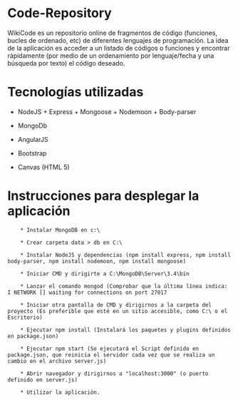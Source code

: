 # Code-Repository

WikiCode es un repositorio online de fragmentos de código (funciones, bucles de ordenado, etc) de diferentes lenguajes de programación.
La idea de la aplicación es acceder a un listado de códigos o funciones y encontrar rápidamente (por medio de un ordenamiento por lenguaje/fecha y una búsqueda por texto) el código deseado.


# Tecnologías utilizadas

* NodeJS
		+ Express
		+ Mongoose
		+ Nodemoon
		+ Body-parser
		
* MongoDb

* AngularJS

* Bootstrap

* Canvas (HTML 5)


# Instrucciones para desplegar la aplicación
``` 
	* Instalar MongoDB en c:\

	* Crear carpeta data > db en C:\

	* Instalar NodeJS y dependencias (npm install express, npm install body-parser, npm install nodemoon, npm install mongoose)

	* Iniciar CMD y dirigirte a C:\MongoDB\Server\3.4\bin

	* Lanzar el comando mongod (Comprobar que la última línea indica: I NETWORK [] waiting for connections on port 27017

	* Iniciar otra pantalla de CMD y dirigirnos a la carpeta del proyecto (Es preferible que esté en un sitio accesible, como C:\ o el Escritorio)

	* Ejecutar npm install (Instalará los paquetes y plugins definidos en package.json)

	* Ejecutar npm start (Se ejecutará el Script definido en package.json, que reinicia el servidor cada vez que se realiza un cambio en el archivo server.js)

	* Abrir navegador y dirigirnos a "localhost:3000" (o puerto definido en server.js)

	* Utilizar la aplicación.
  
  ```
